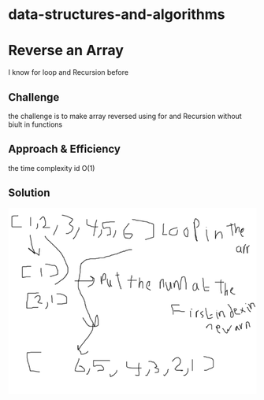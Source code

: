 # data-structures-and-algorithms

# Reverse an Array
I know for loop and Recursion before

## Challenge
the challenge is to make array reversed using for and Recursion without biult in functions

## Approach & Efficiency
 the time complexity id O(1)

## Solution
![class01](./assets/class01.png)